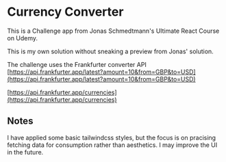 # Currency Converter

This is a Challenge app from Jonas Schmedtmann's Ultimate React Course on Udemy.

This is my own solution without sneaking a preview from Jonas' solution.

The challenge uses the Frankfurter converter API
[https://api.frankfurter.app/latest?amount=10&from=GBP&to=USD](https://api.frankfurter.app/latest?amount=10&from=GBP&to=USD)

[https://api.frankfurter.app/currencies](https://api.frankfurter.app/currencies)

## Notes

I have applied some basic tailwindcss styles, but the focus is on pracising fetching data for consumption rather than aesthetics.
I may improve the UI in the future.
